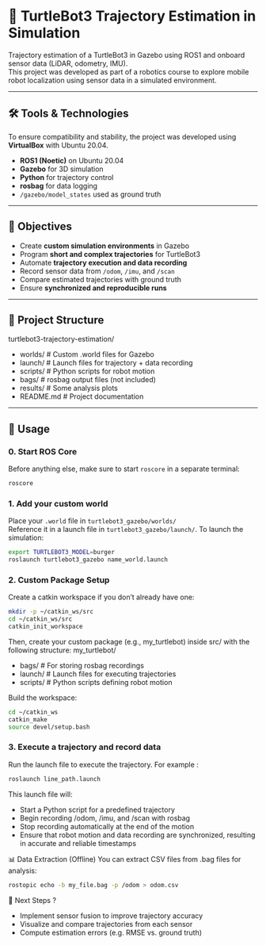 # 🧭 TurtleBot3 Trajectory Estimation in Simulation

Trajectory estimation of a TurtleBot3 in Gazebo using ROS1 and onboard sensor data (LiDAR, odometry, IMU).  
This project was developed as part of a robotics course to explore mobile robot localization using sensor data in a simulated environment.

---

## 🛠️ Tools & Technologies

To ensure compatibility and stability, the project was developed using **VirtualBox** with Ubuntu 20.04.

- **ROS1 (Noetic)** on Ubuntu 20.04  
- **Gazebo** for 3D simulation  
- **Python** for trajectory control  
- **rosbag** for data logging  
- `/gazebo/model_states` used as ground truth  
 
---

## 🎯 Objectives

- Create **custom simulation environments** in Gazebo  
- Program **short and complex trajectories** for TurtleBot3  
- Automate **trajectory execution and data recording**  
- Record sensor data from `/odom`, `/imu`, and `/scan`  
- Compare estimated trajectories with ground truth  
- Ensure **synchronized and reproducible runs**  

---

## 📂 Project Structure

turtlebot3-trajectory-estimation/
- worlds/ # Custom .world files for Gazebo
- launch/ # Launch files for trajectory + data recording
- scripts/ # Python scripts for robot motion
- bags/ # rosbag output files (not included)
- results/ # Some analysis plots 
- README.md # Project documentation

---

## 🚀 Usage

### 0. Start ROS Core

Before anything else, make sure to start `roscore` in a separate terminal:

```bash
roscore
```

### 1. Add your custom world
Place your `.world` file in `turtlebot3_gazebo/worlds/`  
Reference it in a launch file in `turtlebot3_gazebo/launch/`.
To launch the simulation:

```bash
export TURTLEBOT3_MODEL=burger
roslaunch turtlebot3_gazebo name_world.launch
```

### 2. Custom Package Setup
Create a catkin workspace if you don’t already have one:
```bash
mkdir -p ~/catkin_ws/src
cd ~/catkin_ws/src
catkin_init_workspace
```

Then, create your custom package (e.g., my_turtlebot) inside src/ with the following structure:
my_turtlebot/
- bags/             # For storing rosbag recordings
- launch/           # Launch files for executing trajectories
- scripts/          # Python scripts defining robot motion

Build the workspace:
```bash
cd ~/catkin_ws
catkin_make
source devel/setup.bash
```


### 3. Execute a trajectory and record data
Run the launch file to execute the trajectory. For example :
```bash
roslaunch line_path.launch
```
This launch file will:
- Start a Python script for a predefined trajectory
- Begin recording /odom, /imu, and /scan with rosbag
- Stop recording automatically at the end of the motion
- Ensure that robot motion and data recording are synchronized, resulting in accurate and reliable timestamps

📊 Data Extraction (Offline)
You can extract CSV files from .bag files for analysis:
```bash
rostopic echo -b my_file.bag -p /odom > odom.csv
```

🔄 Next Steps ?
- Implement sensor fusion to improve trajectory accuracy
- Visualize and compare trajectories from each sensor
- Compute estimation errors (e.g. RMSE vs. ground truth)
